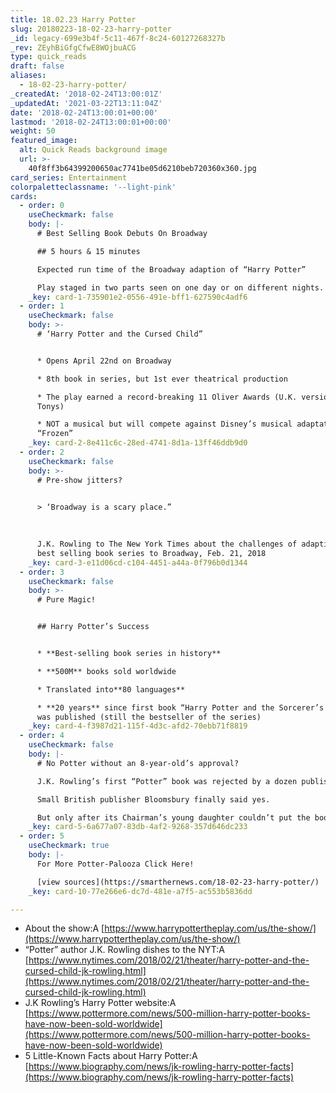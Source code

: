 ```yaml
---
title: 18.02.23 Harry Potter
slug: 20180223-18-02-23-harry-potter
_id: legacy-699e3b4f-5c11-467f-8c24-60127268327b
_rev: ZEyhBiGfgCfwE8WOjbuACG
type: quick_reads
draft: false
aliases:
  - 18-02-23-harry-potter/
_createdAt: '2018-02-24T13:00:01Z'
_updatedAt: '2021-03-22T13:11:04Z'
date: '2018-02-24T13:00:01+00:00'
lastmod: '2018-02-24T13:00:01+00:00'
weight: 50
featured_image:
  alt: Quick Reads background image
  url: >-
    40f8ff3b64399200650ac7741be05d6210beb720360x360.jpg
card_series: Entertainment
colorpaletteclassname: '--light-pink'
cards:
  - order: 0
    useCheckmark: false
    body: |-
      # Best Selling Book Debuts On Broadway

      ## 5 hours & 15 minutes

      Expected run time of the Broadway adaption of “Harry Potter”

      Play staged in two parts seen on one day or on different nights.
    _key: card-1-735901e2-0556-491e-bff1-627590c4adf6
  - order: 1
    useCheckmark: false
    body: >-
      # ‘Harry Potter and the Cursed Child”


      * Opens April 22nd on Broadway

      * 8th book in series, but 1st ever theatrical production

      * The play earned a record-breaking 11 Oliver Awards (U.K. version of the
      Tonys)

      * NOT a musical but will compete against Disney’s musical adaptation of
      “Frozen”
    _key: card-2-8e411c6c-28ed-4741-8d1a-13ff46ddb9d0
  - order: 2
    useCheckmark: false
    body: >-
      # Pre-show jitters?


      > ‘Broadway is a scary place.”  
        
        
        
      J.K. Rowling to The New York Times about the challenges of adapting her
      best selling book series to Broadway, Feb. 21, 2018
    _key: card-3-e11d06cd-c104-4451-a44a-0f796b0d1344
  - order: 3
    useCheckmark: false
    body: >-
      # Pure Magic!


      ## Harry Potter’s Success


      * **Best-selling book series in history**

      * **500M** books sold worldwide

      * Translated into**80 languages**

      * **20 years** since first book “Harry Potter and the Sorcerer’s Stone”
      was published (still the bestseller of the series)
    _key: card-4-f3987d21-115f-4d3c-afd2-70ebb71f8819
  - order: 4
    useCheckmark: false
    body: |-
      # No Potter without an 8-year-old’s approval?

      J.K. Rowling’s first “Potter” book was rejected by a dozen publishers.

      Small British publisher Bloomsbury finally said yes.

      But only after its Chairman’s young daughter couldn’t put the book down.
    _key: card-5-6a677a07-83db-4af2-9268-357d646dc233
  - order: 5
    useCheckmark: true
    body: |-
      For More Potter-Palooza Click Here!

      [view sources](https://smarthernews.com/18-02-23-harry-potter/)
    _key: card-10-77e266e6-dc7d-481e-a7f5-ac553b5836dd

---
```

* About the show:A [https://www.harrypottertheplay.com/us/the-show/](https://www.harrypottertheplay.com/us/the-show/)
* “Potter” author J.K. Rowling dishes to the NYT:A [https://www.nytimes.com/2018/02/21/theater/harry-potter-and-the-cursed-child-jk-rowling.html](https://www.nytimes.com/2018/02/21/theater/harry-potter-and-the-cursed-child-jk-rowling.html)
* J.K Rowling’s Harry Potter website:A [https://www.pottermore.com/news/500-million-harry-potter-books-have-now-been-sold-worldwide](https://www.pottermore.com/news/500-million-harry-potter-books-have-now-been-sold-worldwide)
* 5 Little-Known Facts about Harry Potter:A [https://www.biography.com/news/jk-rowling-harry-potter-facts](https://www.biography.com/news/jk-rowling-harry-potter-facts)